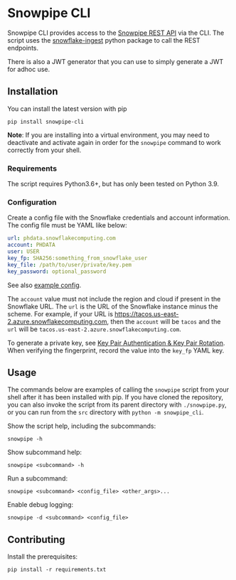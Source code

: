 # Snowpipe CLI

Snowpipe CLI provides access to
the [Snowpipe REST API](https://docs.snowflake.com/en/user-guide/data-load-snowpipe-rest-apis.html) via the CLI. The
script uses the [snowflake-ingest](https://github.com/snowflakedb/snowflake-ingest-python) python package to call the
REST endpoints.

There is also a JWT generator that you can use to simply generate a JWT for adhoc use.

## Installation

You can install the latest version with pip

```shell
pip install snowpipe-cli
```

**Note**: If you are installing into a virtual environment, you may need to deactivate and activate again in order for
the `snowpipe` command to work correctly from your shell.

### Requirements

The script requires Python3.6+, but has only been tested on Python 3.9.


### Configuration

Create a config file with the Snowflake credentials and account information. The config file must be YAML like below:

```yaml
url: phdata.snowflakecomputing.com
account: PHDATA
user: USER
key_fp: SHA256:something_from_snowflake_user
key_file: /path/to/user/private/key.pem
key_password: optional_password
```

See also [example config](example-config.yaml).

The `account` value must not include the region and cloud if present in the Snowflake URL. The `url` is the URL of the
Snowflake instance minus the scheme. For example, if your URL is https://tacos.us-east-2.azure.snowflakecomputing.com,
then the `account` will be `tacos` and the `url` will be `tacos.us-east-2.azure.snowflakecomputing.com`.

To generate a private key,
see [Key Pair Authentication & Key Pair Rotation](https://docs.snowflake.com/en/user-guide/key-pair-auth.html). When
verifying the fingerprint, record the value into the `key_fp` YAML key.

## Usage

The commands below are examples of calling the `snowpipe` script from your shell after it has been installed with pip.
If you have cloned the repository, you can also invoke the script from its parent directory with `./snowpipe.py`, or you
can run from the `src` directory with `python -m snowpipe_cli`.

Show the script help, including the subcommands:

```shell
snowpipe -h
```

Show subcommand help:

```shell
snowpipe <subcommand> -h
```

Run a subcommand:

```shell
snowpipe <subcommand> <config_file> <other_args>...
```

Enable debug logging:

```shell
snowpipe -d <subcommand> <config_file>
```

## Contributing

Install the prerequisites:

```shell
pip install -r requirements.txt
```
